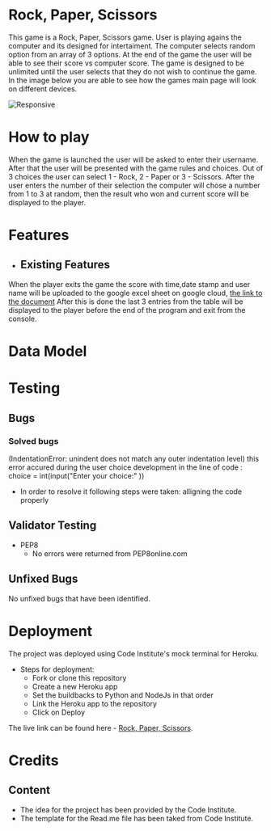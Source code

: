 # Rock, Paper, Scissors

This game is a Rock, Paper, Scissors game. User is playing agains the computer and its designed for intertaiment. The computer selects random option from an array of 3 options. 
At the end of the game the user will be able to see their score vs computer score. The game is designed to be unlimited until the user selects that they do not wish to continue the game.
In the image below you are able to see how the games main page will look on different devices. 

![Responsive](/assets/images/Responsive.jpg)

# How to play

When the game is launched the user will be asked to enter their username. After that the user will be presented with the game rules and choices. Out of 3 choices the user can select 1 - Rock, 2 - Paper or 3 - Scissors. After the user enters the number of their selection the computer will chose a number from 1 to 3 at random, then the result who won and current score will be displayed to the player. 

# Features

- ## Existing Features
When the player exits the game the score with time,date stamp and user name will be uploaded to the google excel sheet on google cloud, [the link to the document](https://docs.google.com/spreadsheets/d/1F5zwRo01onh-AabcT0iuz1QTQHAk1fY6IeQYId1ddes/edit#gid=1680754323)
After this is done the last 3 entries from the table will be displayed to the player before the end of the program and exit from the console. 

# Data Model 

# Testing

 ## Bugs 

 ### Solved bugs
 (IndentationError: unindent does not match any outer indentation level) this error accured during the user choice development in the line of code : choice = int(input("Enter your choice:" ))
 - In order to resolve it following steps were taken:
    alligning the code properly 



## Validator Testing 
- PEP8
    - No errors were returned from PEP8online.com

## Unfixed Bugs

No unfixed bugs that have been identified. 

# Deployment 

The project was deployed using Code Institute's mock terminal for Heroku.
- Steps for deployment: 
    - Fork or clone this repository
    - Create a new Heroku app
    - Set the buildbacks to Python and NodeJs in that order
    - Link the Heroku app to the repository
    - Click on Deploy 

The live link can be found here - [Rock, Paper, Scissors](https://aslavinska.github.io/).

# Credits

## Content
- The idea for the project has been provided by the Code Institute.  
- The template for the Read.me file has been taked from Code Institute. 
